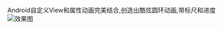 Android自定义View和属性动画完美结合,创造出酷炫圆环动画,带标尺和进度
![效果图](https://github.com/linglongxin24/StepCircleStaffView/blob/master/screenshorts/effect.gif?raw=true)
